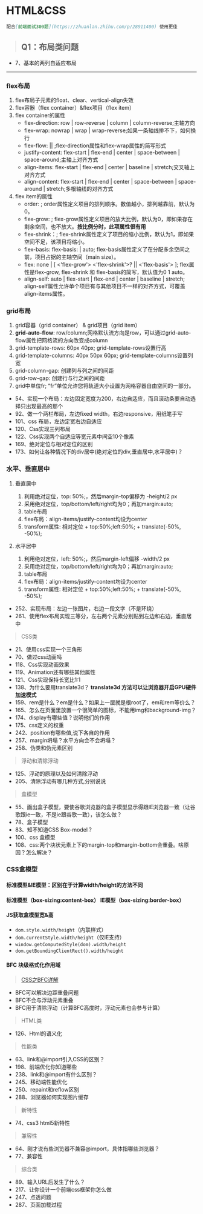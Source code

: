 # HTML&CSS

```markdown
配合[前端面试300题](https://zhuanlan.zhihu.com/p/28911400) 使用更佳
```

> ## Q1：布局类问题

- 7、基本的两列自适应布局

----

### flex布局

1. flex布局子元素的float、clear、vertical-align失效
2. flex容器（flex container）&flex项目（flex item）
3. flex container的属性
    - flex-direction: row | row-reverse | column | column-reverse;主轴方向
    - flex-wrap: nowrap | wrap | wrap-reverse;如果一条轴线排不下，如何换行
    - flex-flow: <flex-direction> || <flex-wrap>;flex-direction属性和flex-wrap属性的简写形式
    - justify-content: flex-start | flex-end | center | space-between | space-around;主轴上对齐方式
    - align-items:  flex-start | flex-end | center | baseline | stretch;交叉轴上对齐方式
    - align-content:  flex-start | flex-end | center | space-between | space-around | stretch;多根轴线的对齐方式
4. flex item的属性
    - order: <integer>; order属性定义项目的排列顺序。数值越小，排列越靠前，默认为0。
    - flex-grow: <number>; flex-grow属性定义项目的放大比例，默认为0，即如果存在剩余空间，也不放大。**按比例分时，此项属性很有用**
    - flex-shrink：<number>; flex-shrink属性定义了项目的缩小比例，默认为1，即如果空间不足，该项目将缩小。
    - flex-basis: flex-basis: <length> | auto; flex-basis属性定义了在分配多余空间之前，项目占据的主轴空间（main size）。
    - flex: none | [ <'flex-grow'> <'flex-shrink'>? || <'flex-basis'> ]; flex属性是flex-grow, flex-shrink 和 flex-basis的简写，默认值为0 1 auto。
    - align-self: auto | flex-start | flex-end | center | baseline | stretch; align-self属性允许单个项目有与其他项目不一样的对齐方式，可覆盖align-items属性。

### grid布局

1. grid容器（grid container） & grid项目（grid item）
2. **grid-auto-flow**: row/column;网格默认流方向是row，可以通过grid-auto-flow属性把网格流的方向改变成column
3. grid-template-rows: 60px 40px; grid-template-rows设置行高
4. grid-template-columns: 40px 50px 60px; grid-template-columns设置列宽
5. grid-column-gap: 创建列与列之间的间距
6. grid-row-gap: 创建行与行之间的间距
7. grid中单位fr; “fr”单位允许您将轨道大小设置为网格容器自由空间的一部分。

- 54、实现一个布局：左边固定宽度为200，右边自适应，而且滚动条要自动选择只出现最高的那个
- 92、做一个两栏布局，左边fixed width，右边responsive，用纸笔手写
- 101、css 布局，左边定宽右边自适应
- 120、Css实现三列布局
- 122、Css实现两个自适应等宽元素中间空10个像素
- 169、绝对定位与相对定位的区别
- 173、如何让各种情况下的div居中(绝对定位的div,垂直居中,水平居中)？

### 水平、垂直居中

1. 垂直居中
    1. 利用绝对定位，top: 50%;，然后margin-top偏移为 -height/2 px
    2. 采用绝对定位，top/bottom/left/right均为0；再加margin:auto;
    3. table布局
    4. flex布局：align-items/justify-content均设为center
    5. transform属性: 相对定位 + top:50%;left:50%; + translate(-50%, -50%);

2. 水平居中
    1. 利用绝对定位，left: 50%;，然后margin-left偏移 -width/2 px
    2. 采用绝对定位，top/bottom/left/right均为0；再加margin:auto;
    3. table布局
    4. flex布局：align-items/justify-content均设为center
    5. transform属性: 相对定位 + top:50%;left:50%; + translate(-50%, -50%);

- 252、实现布局：左边一张图片，右边一段文字（不是环绕）
- 261、使用flex布局实现三等分，左右两个元素分别贴到左边和右边，垂直居中

> CSS类
- 21、使用css实现一个三角形
- 70、做过css动画吗
- 118、Css实现动画效果
- 119、Animation还有哪些其他属性
- 121、Css实现保持长宽比1:1
- 138、为什么要用translate3d？  **translate3d 方法可以让浏览器开启GPU硬件加速模式**
- 159、rem是什么？em是什么？如果上一层就是根root了，em和rem等价么？
- 165、怎么在页面里放置一个很简单的图标，不能用img和background-img？
- 174、display有哪些值？说明他们的作用
- 175、css定义的权重
- 242、position有哪些值,说下各自的作用
- 257、margin坍塌？水平方向会不会坍塌？
- 258、伪类和伪元素区别

> 浮动和清除浮动
- 125、浮动的原理以及如何清除浮动
- 205、清除浮动有哪几种方式,分别说说

> 盒模型
- 55、画出盒子模型，要使谷歌浏览器的盒子模型显示得跟IE浏览器一致（让谷歌跟ie一致，不是ie跟谷歌一致），该怎么做？
- 78、盒子模型
- 83、知不知道CSS Box-model？
- 100、css 盒模型
- 108、css:两个块状元素上下的margin-top和margin-bottom会重叠。啥原因？怎么解决？

### CSS盒模型

#### 标准模型&IE模型：区别在于计算width/height的方法不同

#### 标准模型（box-sizing:content-box） IE模型（box-sizing:border-box）

#### JS获取盒模型宽&高

- ```dom.style.width/height```（内联样式）
- ```dom.currentStyle.width/height```（仅IE支持）
- ```window.getComputedStyle(dom).width/height```
- ```dom.getBoundingClientRect().width/height```

#### BFC 块级格式化作用域

> [CSS之BFC详解](http://www.html-js.com/article/1866)

- BFC可以解决边距重叠问题
- BFC不会与浮动元素重叠
- BFC用于清除浮动（计算BFC高度时，浮动元素也会参与计算）

> HTML类
- 126、Html的语义化

> 性能类
- 63、link和@import引入CSS的区别？
- 198、前端优化你知道哪些
- 238、link和@import有什么区别？
- 245、移动端性能优化
- 250、repaint和reflow区别
- 288、浏览器如何实现图片缓存

> 新特性
- 74、css3 html5新特性

> 兼容性
- 64、刚才说有些浏览器不兼容@import，具体指哪些浏览器？
- 77、兼容性

> 综合类
- 89、输入URL后发生了什么？
- 217、让你设计一个前端css框架你怎么做
- 247、点透问题
- 287、页面加载过程